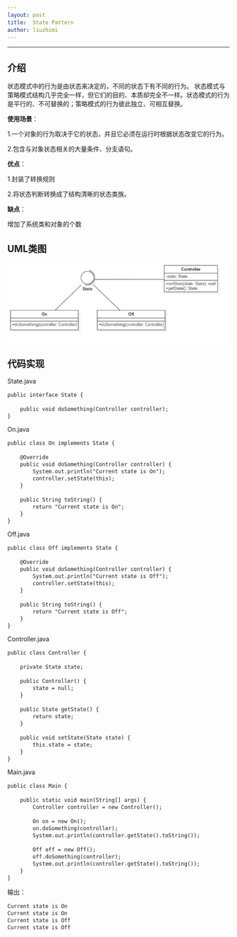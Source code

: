 ```yaml
---
layout: post
title:  State Pattern
author: liuzhimi
---
```

-----
## 介绍
状态模式中的行为是由状态来决定的，不同的状态下有不同的行为。
状态模式与策略模式结构几乎完全一样，但它们的目的、本质却完全不一样。状态模式的行为是平行的、不可替换的；策略模式的行为彼此独立、可相互替换。

**使用场景**：

1.一个对象的行为取决于它的状态，并且它必须在运行时根据状态改变它的行为。

2.包含与对象状态相关的大量条件、分支语句。

**优点**：

1.封装了转换规则

2.将状态判断转换成了结构清晰的状态类族。

**缺点**：

增加了系统类和对象的个数

## UML类图
![](https://github.com/liuzhimi/liuzhimi.github.io/blob/master/images/State.jpg?raw=true)

## 代码实现
State.java
```
public interface State {

	public void doSomething(Controller controller);
}
```
On.java
```
public class On implements State {

	@Override
	public void doSomething(Controller controller) {
		System.out.println("Current state is On");
		controller.setState(this);
	}

	public String toString() {
		return "Current state is On";
	}
}
```
Off.java
```
public class Off implements State {

	@Override
	public void doSomething(Controller controller) {
		System.out.println("Current state is Off");
		controller.setState(this);
	}

	public String toString() {
		return "Current state is Off";
	}
}
```
Controller.java
```
public class Controller {

	private State state;
	
	public Controller() {
		state = null;
	}
	
	public State getState() {
		return state;
	}
	
	public void setState(State state) {
		this.state = state;
	}
}
```
Main.java
```
public class Main {

	public static void main(String[] args) {
		Controller controller = new Controller();
		
		On on = new On();
		on.doSomething(controller);
		System.out.println(controller.getState().toString());
		
		Off off = new Off();
		off.doSomething(controller);
		System.out.println(controller.getState().toString());
	}
}
```
输出：
```
Current state is On
Current state is On
Current state is Off
Current state is Off
```